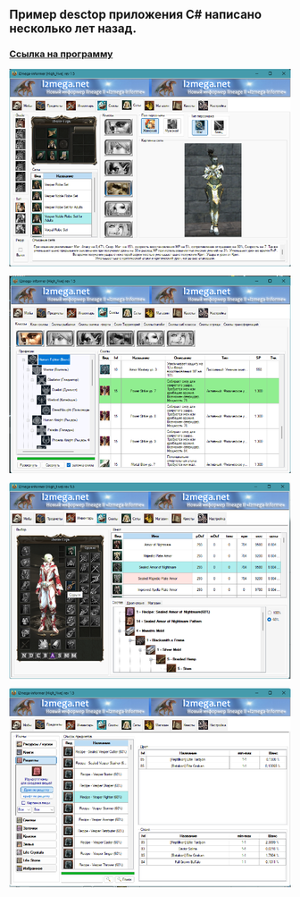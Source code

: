 ## Пример desctop приложения C# написано несколько лет назад.

### [Ссылка на программу](https://disk.yandex.ru/d/Ey8sodJ6z5WIsw)

![Иллюстрация к проекту](https://github.com/RuslanSinkevich/Desctop_informer/blob/master/vid.png)

![Иллюстрация к проекту](https://github.com/RuslanSinkevich/Desctop_informer/blob/master/class.png)

![Иллюстрация к проекту](https://github.com/RuslanSinkevich/Desctop_informer/blob/master/sets.png)

![Иллюстрация к проекту](https://github.com/RuslanSinkevich/Desctop_informer/blob/master/drop.png)
